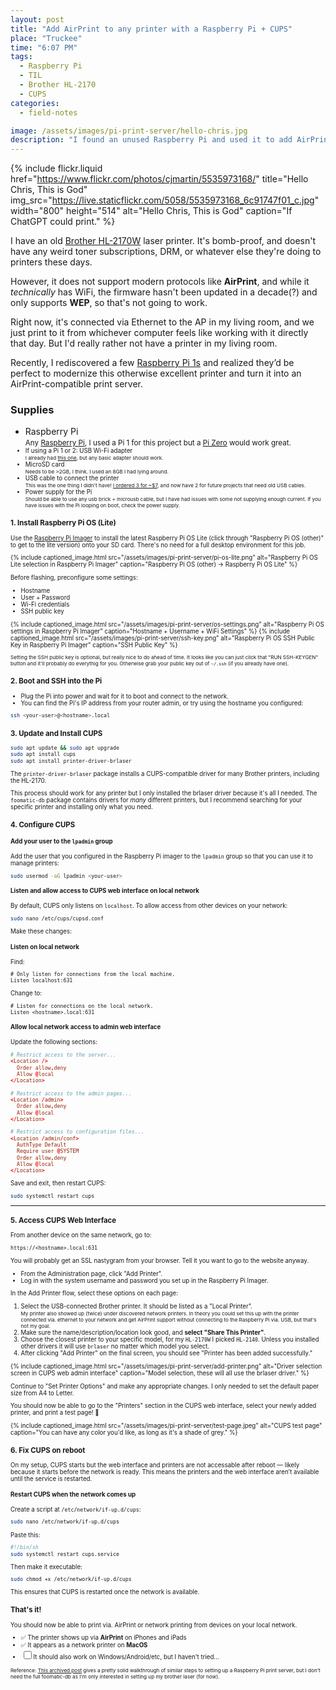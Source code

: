 ```yaml
---
layout: post
title: "Add AirPrint to any printer with a Raspberry Pi + CUPS"
place: "Truckee"
time: "6:07 PM"
tags:
  - Raspberry Pi
  - TIL
  - Brother HL-2170
  - CUPS
categories:
  - field-notes

image: /assets/images/pi-print-server/hello-chris.jpg
description: "I found an unused Raspberry Pi and used it to add AirPrint to my old Brother printer."
---
```


{% include flickr.liquid
  href="https://www.flickr.com/photos/cjmartin/5535973168/"
  title="Hello Chris, This is God"
  img_src="https://live.staticflickr.com/5058/5535973168_6c91747f01_c.jpg"
  width="800"
  height="514"
  alt="Hello Chris, This is God"
  caption="If ChatGPT could print."
%}

I have an old [Brother HL-2170W](https://support.brother.com/g/b/producttop.aspx?c=us&lang=en&prod=hl2170w_all) laser printer. It's bomb-proof, and doesn't have any weird toner subscriptions, DRM, or whatever else they're doing to printers these days.

However, it does not support modern protocols like **AirPrint**, and while it *technically* has WiFi, the firmware hasn't been updated in a decade(?) and only supports **WEP**, so that's not going to work.

Right now, it's connected via Ethernet to the AP in my living room, and we just print to it from whichever computer feels like working with it directly that day. But I'd really rather not have a printer in my living room.

Recently, I rediscovered a few [Raspberry Pi 1s](/journal/2025/04/weeknotes-spring-break/#fun-with-raspberry-pis) and realized they’d be perfect to modernize this otherwise excellent printer and turn it into an AirPrint-compatible print server.

### Supplies

- Raspberry Pi  
  <small>Any [Raspberry Pi](https://amzn.to/4389X41), I used a Pi 1 for this project but a [Pi Zero](https://amzn.to/4jFIPjL) would work great.<small>
- If using a Pi 1 or 2: USB Wi-Fi adapter  
  <small>I already had [this one](https://amzn.to/3YymBI5), but any basic adapter should work.</small>
- MicroSD card  
  <small>Needs to be >2GB, I think. I used an 8GB I had lying around.</small>
- USB cable to connect the printer  
  <small>This was the one thing I didn't have! [I ordered 3 for ~$7](https://amzn.to/3F3W9zo), and now have 2 for future projects that need old USB cables.</small>
- Power supply for the Pi  
  <small>Should be able to use any usb brick + microusb cable, but I have had issues with some not supplying enough current. If you have issues with the Pi looping on boot, check the power supply.</small>

### 1. Install Raspberry Pi OS (Lite)

Use the [Raspberry Pi Imager](https://www.raspberrypi.com/software/) to install the latest Raspberry Pi OS Lite (click through "Raspberry Pi OS (other)" to get to the lite version) onto your SD card. There's no need for a full desktop environment for this job.

{% include captioned_image.html src="/assets/images/pi-print-server/pi-os-lite.png" alt="Raspberry Pi OS Lite selection in Raspberry Pi Imager" caption="Raspberry Pi OS (other) -> Raspberry Pi OS Lite" %}

Before flashing, preconfigure some settings:

- Hostname
- User + Password
- Wi-Fi credentials
- SSH public key

<div class="side-by-side-images">
  {% include captioned_image.html src="/assets/images/pi-print-server/os-settings.png" alt="Raspberry Pi OS settings in Raspberry Pi Imager" caption="Hostname + Username + WiFi Settings" %}
  {% include captioned_image.html src="/assets/images/pi-print-server/ssh-key.png" alt="Raspberry Pi OS SSH Public Key in Raspberry Pi Imager" caption="SSH Public Key" %}
</div>

<small>Setting the SSH public key is optional, but really nice to do ahead of time. It looks like you can just click that "RUN SSH-KEYGEN" button and it'll probably do everythig for you. Otherwise grab your public key out of `~/.ssh` (if you already have one).</small>

### 2. Boot and SSH into the Pi

- Plug the Pi into power and wait for it to boot and connect to the network.
- You can find the Pi's IP address from your router admin, or try using the hostname you configured:  

```bash
ssh <your-user>@<hostname>.local
```

### 3. Update and Install CUPS

```bash
sudo apt update && sudo apt upgrade
sudo apt install cups
sudo apt install printer-driver-brlaser
```

The `printer-driver-brlaser` package installs a CUPS-compatible driver for many Brother printers, including the HL-2170.

This process should work for any printer but I only installed the brlaser driver because it's all I needed. The `foomatic-db` package contains drivers for *many* different printers, but I recommend searching for your specific printer and installing only what you need.

### 4. Configure CUPS

#### Add your user to the `lpadmin` group

Add the user that you configured in the Raspberry Pi imager to the `lpadmin` group so that you can use it to manage printers:

```bash
sudo usermod -aG lpadmin <your-user>
```

#### Listen and allow access to CUPS web interface on local network

By default, CUPS only listens on `localhost`. To allow access from other devices on your network:

```bash
sudo nano /etc/cups/cupsd.conf
```

Make these changes:

#### Listen on local network

Find:
```
# Only listen for connections from the local machine.
Listen localhost:631
```
Change to:
```
# Listen for connections on the local network.
Listen <hostname>.local:631
```

#### Allow local network access to admin web interface

Update the following sections:

```conf
# Restrict access to the server...
<Location />
  Order allow,deny
  Allow @local
</Location>

# Restrict access to the admin pages...
<Location /admin>
  Order allow,deny
  Allow @local
</Location>

# Restrict access to configuration files...
<Location /admin/conf>
  AuthType Default
  Require user @SYSTEM
  Order allow,deny
  Allow @local
</Location>
```

Save and exit, then restart CUPS:

```bash
sudo systemctl restart cups
```

---

### 5. Access CUPS Web Interface

From another device on the same network, go to:

```
https://<hostname>.local:631
```

You will probably get an SSL nastygram from your browser. Tell it you want to go to the website anyway.

- From the Administration page, click "Add Printer".
- Log in with the system username and password you set up in the Raspberry Pi Imager.

In the Add Printer flow, select these options on each page:

1. Select the USB-connected Brother printer. It should be listed as a "Local Printer".  
  <small>My printer also showed up (twice) under discovered network printers. In theory you could set this up with the printer connected via. ethernet to your network and get AirPrint support without connecting to the Raspberry Pi via. USB, but that's not my goal.</small>
2. Make sure the name/description/location look good, and **select "Share This Printer"**.
3. Choose the closest printer to your specific model, for my `HL-2170W` I picked `HL-2140`. Unless you installed other drivers it will use `brlaser` no matter which model you select.
4. After clicking "Add Printer" on the final screen, you should see "Printer <your-printer> has been added successfully."

{% include captioned_image.html src="/assets/images/pi-print-server/add-printer.png" alt="Driver selection screen in CUPS web admin interface" caption="Model selection, these will all use the brlaser driver." %}

Continue to "Set Printer Options" and make any appropriate changes. I only needed to set the default paper size from A4 to Letter.

You should now be able to go to the "Printers" section in the CUPS web interface, select your newly added printer, and print a test page! 🎉

{% include captioned_image.html src="/assets/images/pi-print-server/test-page.jpeg" alt="CUPS test page" caption="You can have any color you'd like, as long as it's a shade of grey." %}

### 6. Fix CUPS on reboot

On my setup, CUPS starts but the web interface and printers are not accessable after reboot — likely because it starts before the network is ready. This means the printers and the web interface aren’t available until the service is restarted.

#### Restart CUPS when the network comes up

Create a script at `/etc/network/if-up.d/cups`:

```bash
sudo nano /etc/network/if-up.d/cups
```

Paste this:

```sh
#!/bin/sh
sudo systemctl restart cups.service
```

Then make it executable:

```bash
sudo chmod +x /etc/network/if-up.d/cups
```

This ensures that CUPS is restarted once the network is available.

### That's it!

You should now be able to print via. AirPrint or network printing from devices on your local network.

- ✅ The printer shows up via **AirPrint** on iPhones and iPads
- ✅ It appears as a network printer on **MacOS**
- ☐ It should also work on Windows/Android/etc, but I haven't tried...

<small>Reference: [This archived post](https://web.archive.org/web/20240614070401/https://developer.com/mobile/cups-and-raspberry-pi-airprinting/) gives a pretty solid walkthrough of similar steps to setting up a Raspberry Pi print server, but I don't need the full foomatic-db as I'm only interested in setting up my brother laser (for now).</small>